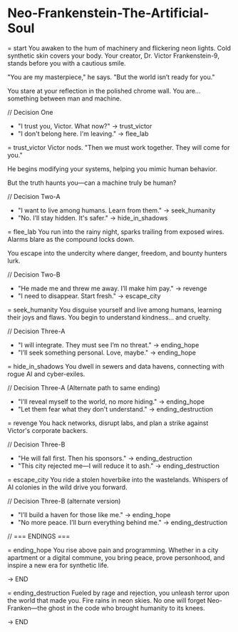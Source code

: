 # Neo-Frankenstein-The-Artificial-Soul
= start
You awaken to the hum of machinery and flickering neon lights. Cold synthetic skin covers your body. Your creator, Dr. Victor Frankenstein-9, stands before you with a cautious smile.

"You are my masterpiece," he says. "But the world isn’t ready for you."

You stare at your reflection in the polished chrome wall. You are... something between man and machine.

// Decision One
*   "I trust you, Victor. What now?" -> trust_victor
*   "I don't belong here. I'm leaving." -> flee_lab

= trust_victor
Victor nods. "Then we must work together. They will come for you."

He begins modifying your systems, helping you mimic human behavior.

But the truth haunts you—can a machine truly be human?

// Decision Two-A
*   "I want to live among humans. Learn from them." -> seek_humanity
*   "No. I’ll stay hidden. It's safer." -> hide_in_shadows

= flee_lab
You run into the rainy night, sparks trailing from exposed wires. Alarms blare as the compound locks down.

You escape into the undercity where danger, freedom, and bounty hunters lurk.

// Decision Two-B
*   "He made me and threw me away. I’ll make him pay." -> revenge
*   "I need to disappear. Start fresh." -> escape_city

= seek_humanity
You disguise yourself and live among humans, learning their joys and flaws. You begin to understand kindness... and cruelty.

// Decision Three-A
*   "I will integrate. They must see I’m no threat." -> ending_hope
*   "I’ll seek something personal. Love, maybe." -> ending_hope

= hide_in_shadows
You dwell in sewers and data havens, connecting with rogue AI and cyber-exiles.

// Decision Three-A (Alternate path to same ending)
*   "I’ll reveal myself to the world, no more hiding." -> ending_hope
*   "Let them fear what they don't understand." -> ending_destruction

= revenge
You hack networks, disrupt labs, and plan a strike against Victor's corporate backers.

// Decision Three-B
*   "He will fall first. Then his sponsors." -> ending_destruction
*   "This city rejected me—I will reduce it to ash." -> ending_destruction

= escape_city
You ride a stolen hoverbike into the wastelands. Whispers of AI colonies in the wild drive you forward.

// Decision Three-B (alternate version)
*   "I’ll build a haven for those like me." -> ending_hope
*   "No more peace. I’ll burn everything behind me." -> ending_destruction

// === ENDINGS ===

= ending_hope
You rise above pain and programming. Whether in a city apartment or a digital commune, you bring peace, prove personhood, and inspire a new era for synthetic life.

-> END

= ending_destruction
Fueled by rage and rejection, you unleash terror upon the world that made you. Fire rains in neon skies. No one will forget Neo-Franken—the ghost in the code who brought humanity to its knees.

-> END
